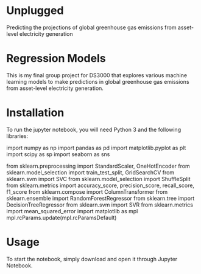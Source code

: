 # Unplugged
Predicting the projections of global greenhouse gas emissions from asset-level electricity generation

# Regression Models
This is my final group project for DS3000 that explores various machine learning models to make predictions in global greenhouse gas emissions from asset-level electricity generation.

# Installation
To run the jupyter notebook, you will need Python 3 and the following libraries:

import numpy as np
import pandas as pd
import matplotlib.pyplot as plt
import scipy as sp
import seaborn as sns

from sklearn.preprocessing import StandardScaler, OneHotEncoder
from sklearn.model_selection import train_test_split, GridSearchCV
from sklearn.svm import SVC
from sklearn.model_selection import ShuffleSplit
from sklearn.metrics import accuracy_score, precision_score, recall_score, f1_score
from sklearn.compose import ColumnTransformer
from sklearn.ensemble import RandomForestRegressor
from sklearn.tree import DecisionTreeRegressor
from sklearn.svm import SVR
from sklearn.metrics import mean_squared_error
import matplotlib as mpl
mpl.rcParams.update(mpl.rcParamsDefault)

# Usage
To start the notebook, simply download and open it through Jupyter Notebook. 
